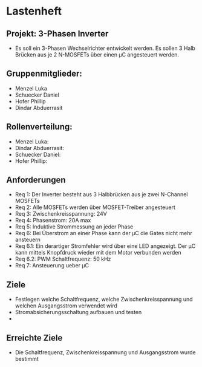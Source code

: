 # Lastenheft 

## Projekt: 3-Phasen Inverter 
* Es soll ein 3-Phasen Wechselrichter entwickelt werden. Es sollen 3 Halb Brücken aus je 2 N-MOSFETs über einen µC angesteuert werden.

## Gruppenmitglieder:
* Menzel Luka
* Schuecker Daniel
* Hofer Phillip
* Dindar Abduerrasit

## Rollenverteilung:
* Menzel Luka:
* Dindar Abduerrasit:
* Schuecker Daniel:
* Hofer Phillip:

## Anforderungen
* Req 1: Der Inverter besteht aus 3 Halbbrücken aus je zwei N-Channel MOSFETs
* Req 2: Alle MOSFETs werden über MOSFET-Treiber angesteuert
* Req 3: Zwischenkreisspannung: 24V
* Req 4: Phasenstrom: 20A max
* Req 5: Induktive Strommessung an jeder Phase
* Req 6: Bei Überstrom an einer Phase kann der µC die Gates nicht mehr ansteuern
* Req 6.1: Ein derartiger Stromfehler wird über eine LED angezeigt. Der µC kann mittels Knopfdruck wieder mit dem Motor verbunden werden  
* Req 6.2: PWM Schaltfrequenz: 50 kHz
* Req 7: Ansteuerung ueber µC

## Ziele
* Festlegen welche Schaltfrequenz, welche Zwischenkreisspannung und welchen Ausgangsstrom verwendet wird
* Stromabsicherungsschaltung aufbauen und testen
* 

## Erreichte Ziele
* Die Schaltfrequenz, Zwischenkreisspannung und Ausgangsstrom wurde bestimmt
